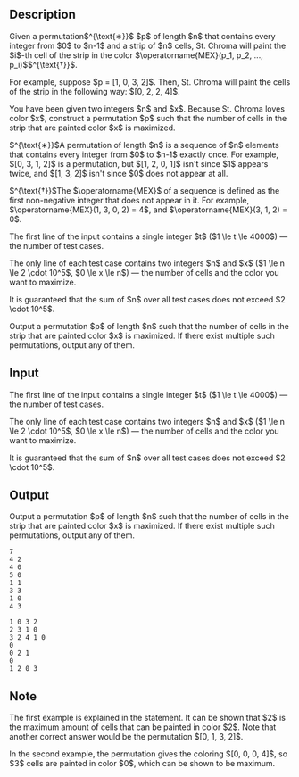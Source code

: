 ## Description

<div><p>Given a permutation$^{\text{∗}}$ $p$ of length $n$ that contains every integer from $0$ to $n-1$ and a strip of $n$ cells, St. Chroma will paint the $i$-th cell of the strip in the color $\operatorname{MEX}(p_1, p_2, ..., p_i)$$^{\text{†}}$.</p><p>For example, suppose $p = [1, 0, 3, 2]$. Then, St. Chroma will paint the cells of the strip in the following way: $[0, 2, 2, 4]$.</p><p>You have been given two integers $n$ and $x$. Because St. Chroma loves color $x$, construct a permutation $p$ such that the number of cells in the strip that are painted color $x$ is <span class="tex-font-style-bf">maximized</span>.</p><div class="statement-footnote"><p>$^{\text{∗}}$A permutation of length $n$ is a sequence of $n$ elements that contains every integer from $0$ to $n-1$ exactly once. For example, $[0, 3, 1, 2]$ is a permutation, but $[1, 2, 0, 1]$ isn't since $1$ appears twice, and $[1, 3, 2]$ isn't since $0$ does not appear at all.</p><p>$^{\text{†}}$The $\operatorname{MEX}$ of a sequence is defined as the first non-negative integer that does not appear in it. For example, $\operatorname{MEX}(1, 3, 0, 2) = 4$, and $\operatorname{MEX}(3, 1, 2) = 0$.</p></div></div><div class="input-specification"><p>The first line of the input contains a single integer $t$ ($1 \le t \le 4000$)&nbsp;— the number of test cases.</p><p>The only line of each test case contains two integers $n$ and $x$ ($1 \le n \le 2 \cdot 10^5$, $0 \le x \le n$)&nbsp;— the number of cells and the color you want to maximize.</p><p>It is guaranteed that the sum of $n$ over all test cases does not exceed $2 \cdot 10^5$.</p></div><div class="output-specification"><p>Output a permutation $p$ of length $n$ such that the number of cells in the strip that are painted color $x$ is <span class="tex-font-style-bf">maximized</span>. If there exist multiple such permutations, output any of them.</p></div>

## Input

<p>The first line of the input contains a single integer $t$ ($1 \le t \le 4000$)&nbsp;— the number of test cases.</p><p>The only line of each test case contains two integers $n$ and $x$ ($1 \le n \le 2 \cdot 10^5$, $0 \le x \le n$)&nbsp;— the number of cells and the color you want to maximize.</p><p>It is guaranteed that the sum of $n$ over all test cases does not exceed $2 \cdot 10^5$.</p>

## Output

<p>Output a permutation $p$ of length $n$ such that the number of cells in the strip that are painted color $x$ is <span class="tex-font-style-bf">maximized</span>. If there exist multiple such permutations, output any of them.</p>





```input1|2,4,6,8
7
4 2
4 0
5 0
1 1
3 3
1 0
4 3
```




```output1
1 0 3 2
2 3 1 0
3 2 4 1 0
0
0 2 1
0
1 2 0 3
```



## Note

<p>The first example is explained in the statement. It can be shown that $2$ is the maximum amount of cells that can be painted in color $2$. Note that another correct answer would be the permutation $[0, 1, 3, 2]$.</p><p>In the second example, the permutation gives the coloring $[0, 0, 0, 4]$, so $3$ cells are painted in color $0$, which can be shown to be maximum.</p>
